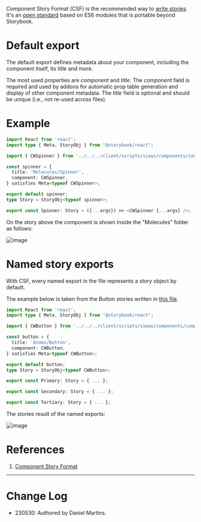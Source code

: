 Component Story Format (CSF) is the recommended way to [write stories](https://storybook.js.org/docs/react/writing-stories/introduction). It's an [open standard](https://github.com/ComponentDriven/csf) based on ES6 modules that is portable beyond Storybook.

# Default export

The default export defines metadata about your component, including the component itself, its title and more.

The most used properties are _component_ and _title_. The _component_ field is required and used by addons for automatic prop table generation and display of other component metadata. The _title_ field is optional and should be unique (i.e., not re-used across files).

# Example

```typescript
import React from 'react';
import type { Meta, StoryObj } from "@storybook/react";

import { CWSpinner } from '../../../client/scripts/views/components/component_kit/cw_spinner';

const spinner = {
  title: 'Molecules/Spinner',
  component: CWSpinner,
} satisfies Meta<typeof CWSpinner>;

export default spinner;
type Story = StoryObj<typeof spinner>;

export const Spinner: Story = ({...args}) => <CWSpinner {...args} />;
```

On the story above the component is shown inside the "Molecules" folder as follows:

![image](https://github.com/hicommonwealth/commonwealth/assets/30223098/c69ab6a9-23de-42da-8585-afa042e8c7cb)

# Named story exports

With CSF, every named export in the file represents a story object by default.

The example below is taken from the Button stories written in [this file](https://github.com/hicommonwealth/commonwealth/blob/master/packages/commonwealth/.storybook/stories/atoms/Button.stories.tsx).

```typescript
import React from 'react';
import type { Meta, StoryObj } from "@storybook/react";

import { CWButton } from '../../../client/scripts/views/components/component_kit/cw_button';

const button = {
  title: 'Atoms/Button',
  component: CWButton,
} satisfies Meta<typeof CWButton>;

export default button;
type Story = StoryObj<typeof CWButton>;

export const Primary: Story = { ... };

export const Secondary: Story = { ... };

export const Tertiary: Story = { ... };
```

The stories result of the named exports:

![image](https://github.com/hicommonwealth/commonwealth/assets/30223098/d6d52fb6-3490-4909-a1fe-c18b9a0ec05e)

# References

1. [Component Story Format](https://storybook.js.org/docs/react/api/csf)

---

# Change Log

- 230530: Authored by Daniel Martins.